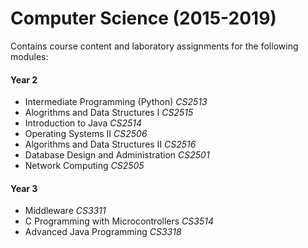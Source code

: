 # Computer Science (2015-2019)

Contains course content and laboratory assignments for the following modules:

#### Year 2

- Intermediate Programming (Python) *CS2513*
- Alogrithms and Data Structures I *CS2515*
- Introduction to Java *CS2514*
- Operating Systems II *CS2506*
- Algorithms and Data Structures II *CS2516*
- Database Design and Administration *CS2501*
- Network Computing *CS2505*

#### Year 3

- Middleware *CS3311*
- C Programming with Microcontrollers *CS3514*
- Advanced Java Programming *CS3318*
